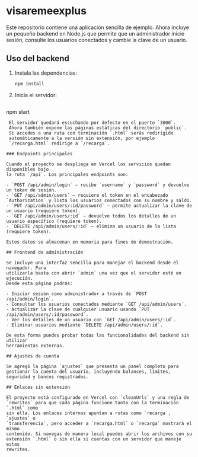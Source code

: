 # visaremeexplus

Este repositorio contiene una aplicación sencilla de ejemplo. Ahora incluye un pequeño backend en Node.js que permite que un administrador inicie sesión, consulte los usuarios conectados y cambie la clave de un usuario.

## Uso del backend

1. Instala las dependencias:
   ```bash
   npm install
   ```
2. Inicia el servidor:
   ```bash
  npm start
  ```
   El servidor quedará escuchando por defecto en el puerto `3000`.
   Ahora también expone las páginas estáticas del directorio `public`.
   Si accedes a una ruta con terminación `.html` serás redirigido
   automáticamente a la versión sin extensión, por ejemplo
   `/recarga.html` redirige a `/recarga`.

### Endpoints principales

Cuando el proyecto se despliega en Vercel los servicios quedan disponibles bajo
la ruta `/api`. Los principales endpoints son:

- `POST /api/admin/login` – recibe `username` y `password` y devuelve un token de sesión.
- `GET /api/admin/users` – requiere el token en el encabezado `Authorization` y lista los usuarios conectados con su nombre y saldo.
- `PUT /api/admin/users/:id/password` – permite actualizar la clave de un usuario (requiere token).
- `GET /api/admin/users/:id` – devuelve todos los detalles de un usuario específico (requiere token).
- `DELETE /api/admin/users/:id` – elimina un usuario de la lista (requiere token).

Estos datos se almacenan en memoria para fines de demostración.

## Frontend de administración

Se incluye una interfaz sencilla para manejar el backend desde el navegador. Para
utilizarla basta con abrir `admin` una vez que el servidor esté en ejecución.
Desde esta página podrás:

- Iniciar sesión como administrador a través de `POST /api/admin/login`.
- Consultar los usuarios conectados mediante `GET /api/admin/users`.
- Actualizar la clave de cualquier usuario usando `PUT /api/admin/users/:id/password`.
- Ver los detalles de un usuario con `GET /api/admin/users/:id`.
- Eliminar usuarios mediante `DELETE /api/admin/users/:id`.

De esta forma puedes probar todas las funcionalidades del backend sin utilizar
herramientas externas.

## Ajustes de cuenta

Se agregó la página `ajustes` que presenta un panel completo para gestionar la cuenta del usuario, incluyendo balances, límites, seguridad y bancos registrados.

## Enlaces sin extensión

El proyecto está configurado en Vercel con `cleanUrls` y una regla de
`rewrites` para que cada página funcione tanto con la terminación `.html` como
sin ella. Los enlaces internos apuntan a rutas como `recarga`, `ajustes` o
`transferencia`, pero acceder a `recarga.html` o `recarga` mostrará el mismo
contenido. Si navegas de manera local puedes abrir los archivos con su
extensión `.html` o sin ella si cuentas con un servidor que maneje estas
rewrites.
